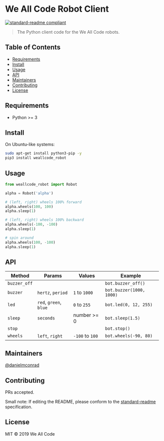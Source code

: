 # We All Code Robot Client

[![standard-readme compliant](https://img.shields.io/badge/standard--readme-OK-green.svg?style=flat-square)](https://github.com/RichardLitt/standard-readme)

> The Python client code for the We All Code robots.

## Table of Contents

- [Requirements](#requirements)
- [Install](#install)
- [Usage](#usage)
- [API](#api)
- [Maintainers](#maintainers)
- [Contributing](#contributing)
- [License](#license)

## Requirements

- Python >= 3

## Install

On Ubuntu-like systems:

```bash
sudo apt-get install python3-pip -y
pip3 install weallcode_robot
```

## Usage

```python
from weallcode_robot import Robot

alpha = Robot('alpha')

# (left, right) wheels 100% forward
alpha.wheels(100, 100)
alpha.sleep(1)

# (left, right) wheels 100% backward
alpha.wheels(-100, -100)
alpha.sleep(1)

# spin around
alpha.wheels(100, -100)
alpha.sleep(1)
```

## API

| Method       | Params                 | Values          | Example                   |
|--------------|------------------------|-----------------|---------------------------|
| `buzzer_off` |                        |                 | `bot.buzzer_off()`        |
| `buzzer`     | `hertz`, `period`      | `1` to `1000`   | `bot.buzzer(1000, 1000)`  |
| `led`        | `red`, `green`, `blue` | `0` to `255`    | `bot.led(0, 12, 255)`     |
| `sleep`      | `seconds`              | number >= 0     | `bot.sleep(1.5)`          |
| `stop`       |                        |                 | `bot.stop()`              |
| `wheels`     | `left`, `right`        | `-100` to `100` | `bot.wheels(-90, 80)`     |

## Maintainers

[@danielmconrad](https://github.com/danielmconrad)

## Contributing

PRs accepted.

Small note: If editing the README, please conform to the [standard-readme](https://github.com/RichardLitt/standard-readme) specification.

## License

MIT © 2019 We All Code
